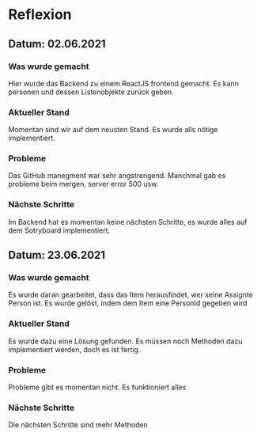 # Reflexion

## Datum: 02.06.2021
### Was wurde gemacht
Hier wurde das Backend zu einem ReactJS frontend gemacht. Es kann personen und dessen Listenobjekte zurück geben.

### Aktueller Stand
Momentan sind wir auf dem neusten Stand. Es wurde alls nötige implementiert.

### Probleme
Das GitHub manegment war sehr angstrengend. Manchmal gab es probleme beim mergen, server error 500 usw.

### Nächste Schritte
Im Backend hat es momentan keine nächsten Schritte, es wurde alles auf dem Sotryboard implementiert.

## Datum: 23.06.2021
### Was wurde gemacht
Es wurde daran gearbeitet, dass das Item herausfindet, wer seine Assignte Person ist. Es wurde gelöst, indem dem Item eine PersonId gegeben wird

### Aktueller Stand
Es wurde dazu eine Lösung gefunden. Es müssen noch Methoden dazu implementiert werden, doch es ist fertig.

### Probleme
Probleme gibt es momentan nicht. Es funktioniert alles

### Nächste Schritte
Die nächsten Schritte sind mehr Methoden